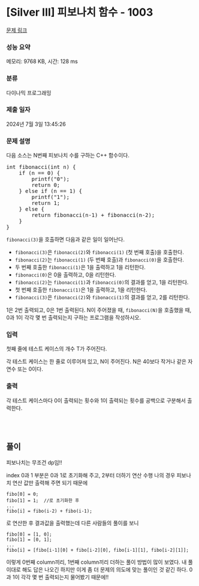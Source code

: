 # [Silver III] 피보나치 함수 - 1003 

[문제 링크](https://www.acmicpc.net/problem/1003) 

### 성능 요약

메모리: 9768 KB, 시간: 128 ms

### 분류

다이나믹 프로그래밍

### 제출 일자

2024년 7월 3일 13:45:26

### 문제 설명

<p>다음 소스는 N번째 피보나치 수를 구하는 C++ 함수이다.</p>

<pre>int fibonacci(int n) {
    if (n == 0) {
        printf("0");
        return 0;
    } else if (n == 1) {
        printf("1");
        return 1;
    } else {
        return fibonacci(n‐1) + fibonacci(n‐2);
    }
}
</pre>

<p><code>fibonacci(3)</code>을 호출하면 다음과 같은 일이 일어난다.</p>

<ul>
	<li><code>fibonacci(3)</code>은 <code>fibonacci(2)</code>와 <code>fibonacci(1)</code> (첫 번째 호출)을 호출한다.</li>
	<li><code>fibonacci(2)</code>는 <code>fibonacci(1)</code> (두 번째 호출)과 <code>fibonacci(0)</code>을 호출한다.</li>
	<li>두 번째 호출한 <code>fibonacci(1)</code>은 1을 출력하고 1을 리턴한다.</li>
	<li><code>fibonacci(0)</code>은 0을 출력하고, 0을 리턴한다.</li>
	<li><code>fibonacci(2)</code>는 <code>fibonacci(1)</code>과 <code>fibonacci(0)</code>의 결과를 얻고, 1을 리턴한다.</li>
	<li>첫 번째 호출한 <code>fibonacci(1)</code>은 1을 출력하고, 1을 리턴한다.</li>
	<li><code>fibonacci(3)</code>은 <code>fibonacci(2)</code>와 <code>fibonacci(1)</code>의 결과를 얻고, 2를 리턴한다.</li>
</ul>

<p>1은 2번 출력되고, 0은 1번 출력된다. N이 주어졌을 때, <code>fibonacci(N)</code>을 호출했을 때, 0과 1이 각각 몇 번 출력되는지 구하는 프로그램을 작성하시오.</p>

### 입력 

 <p>첫째 줄에 테스트 케이스의 개수 T가 주어진다.</p>

<p>각 테스트 케이스는 한 줄로 이루어져 있고, N이 주어진다. N은 40보다 작거나 같은 자연수 또는 0이다.</p>

### 출력 

 <p>각 테스트 케이스마다 0이 출력되는 횟수와 1이 출력되는 횟수를 공백으로 구분해서 출력한다.</p>

<br /><br />

## 풀이

피보나치는 무조건 dp임!!

index 0과 1 부분은 0과 1로 초기화해 주고, 2부터 더하기 연산 수행
나의 경우 피보나치 연산 값만 출력해 주면 되기 때문에 
```
fibo[0] = 0;
fibo[1] = 1;  //로 초기화한 후
...
fibo[i] = fibo(i-2) + fibo(i-1);
```
로 연산한 후 결과값을 출력했는데 다른 사람들의 풀이를 보니

```
fibo[0] = [1, 0];
fibo[1] = [0, 1];
...
fibo[i] = [fibo[i-1][0] + fibo[i-2][0], fibo[i-1][1], fibo[i-2][1]];
```
이렇게 0번째 column끼리, 1번째 column끼리 더하는 풀이 방법이 많이 보였다.
내 풀이대로 해도 답은 나오긴 하지만 이게 좀 더 문제의 의도에 맞는 풀이인 것 같긴 하다. 
0과 1이 각각 몇 번 출력되는지 물어봤기 때문에!!
